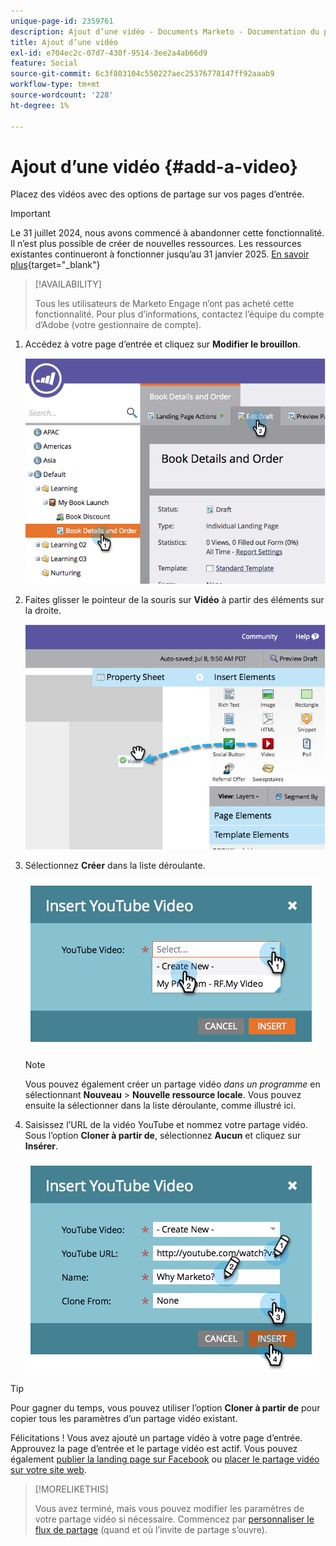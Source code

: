 ```yaml
---
unique-page-id: 2359761
description: Ajout d’une vidéo - Documents Marketo - Documentation du produit
title: Ajout d’une vidéo
exl-id: e704ec2c-07d7-430f-9514-3ee2a4ab66d9
feature: Social
source-git-commit: 6c3f803104c550227aec25376778147ff92aaab9
workflow-type: tm+mt
source-wordcount: '228'
ht-degree: 1%

---
```


# Ajout d’une vidéo {#add-a-video}

Placez des vidéos avec des options de partage sur vos pages d’entrée.

>[!IMPORTANT]
>
>Le 31 juillet 2024, nous avons commencé à abandonner cette fonctionnalité. Il n’est plus possible de créer de nouvelles ressources. Les ressources existantes continueront à fonctionner jusqu’au 31 janvier 2025. [En savoir plus](https://nation.marketo.com/t5/employee-blogs/marketo-engage-social-features-deprecation/ba-p/351977){target="_blank"}

>[!AVAILABILITY]
>
>Tous les utilisateurs de Marketo Engage n’ont pas acheté cette fonctionnalité. Pour plus d’informations, contactez l’équipe du compte d’Adobe (votre gestionnaire de compte).

1. Accédez à votre page d’entrée et cliquez sur **Modifier le brouillon**.

   ![](assets/image2014-9-23-16-3a49-3a49.png)

1. Faites glisser le pointeur de la souris sur **Vidéo** à partir des éléments sur la droite.

   ![](assets/image2014-9-23-16-3a51-3a0.png)

1. Sélectionnez **Créer** dans la liste déroulante.

   ![](assets/image2014-9-23-16-3a51-3a11.png)

   >[!NOTE]
   >
   >Vous pouvez également créer un partage vidéo _dans un programme_ en sélectionnant **Nouveau** > **Nouvelle ressource locale**. Vous pouvez ensuite la sélectionner dans la liste déroulante, comme illustré ici.

1. Saisissez l’URL de la vidéo YouTube et nommez votre partage vidéo. Sous l’option **Cloner à partir de**, sélectionnez **Aucun** et cliquez sur **Insérer**.

   ![](assets/image2014-9-23-16-3a51-3a32.png)

>[!TIP]
>
>Pour gagner du temps, vous pouvez utiliser l’option **Cloner à partir de** pour copier tous les paramètres d’un partage vidéo existant.

Félicitations ! Vous avez ajouté un partage vidéo à votre page d’entrée. Approuvez la page d’entrée et le partage vidéo est actif. Vous pouvez également [publier la landing page sur Facebook](/help/marketo/product-docs/demand-generation/facebook/publish-landing-pages-to-facebook.md) ou [ placer le partage vidéo sur votre site web](/help/marketo/product-docs/demand-generation/social/configuring-social-actions/customize-video-share-flow.md).

>[!MORELIKETHIS]
>
>Vous avez terminé, mais vous pouvez modifier les paramètres de votre partage vidéo si nécessaire. Commencez par [personnaliser le flux de partage](/help/marketo/product-docs/demand-generation/social/configuring-social-actions/customize-video-share-flow.md) (quand et où l’invite de partage s’ouvre).
